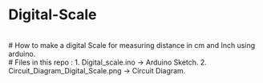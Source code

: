 # Digital-Scale
<br>
# How to make a digital Scale for measuring distance in cm and Inch using arduino.
<br>
# Files in this repo :
1. Digital_scale.ino  ->  Arduino Sketch.
2. Circuit_Diagram_Digital_Scale.png  -> Circuit Diagram.
